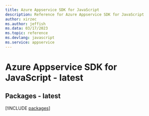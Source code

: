 ```yaml
---
title: Azure Appservice SDK for JavaScript
description: Reference for Azure Appservice SDK for JavaScript
author: xirzec
ms.author: jeffish
ms.data: 03/17/2023
ms.topic: reference
ms.devlang: javascript
ms.service: appservice
---
```

# Azure Appservice SDK for JavaScript - latest
## Packages - latest
[!INCLUDE [packages](appservice-index.md)]